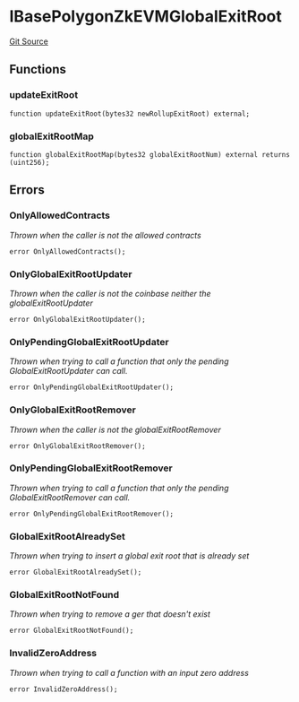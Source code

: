 # IBasePolygonZkEVMGlobalExitRoot
[Git Source](https://github.com/agglayer/agglayer-contracts/blob/112a010b7c8b14335e5fe1a9bffc11bd2459df05/contracts/interfaces/IBasePolygonZkEVMGlobalExitRoot.sol)


## Functions
### updateExitRoot


```solidity
function updateExitRoot(bytes32 newRollupExitRoot) external;
```

### globalExitRootMap


```solidity
function globalExitRootMap(bytes32 globalExitRootNum) external returns (uint256);
```

## Errors
### OnlyAllowedContracts
*Thrown when the caller is not the allowed contracts*


```solidity
error OnlyAllowedContracts();
```

### OnlyGlobalExitRootUpdater
*Thrown when the caller is not the coinbase neither the globalExitRootUpdater*


```solidity
error OnlyGlobalExitRootUpdater();
```

### OnlyPendingGlobalExitRootUpdater
*Thrown when trying to call a function that only the pending GlobalExitRootUpdater can call.*


```solidity
error OnlyPendingGlobalExitRootUpdater();
```

### OnlyGlobalExitRootRemover
*Thrown when the caller is not the globalExitRootRemover*


```solidity
error OnlyGlobalExitRootRemover();
```

### OnlyPendingGlobalExitRootRemover
*Thrown when trying to call a function that only the pending GlobalExitRootRemover can call.*


```solidity
error OnlyPendingGlobalExitRootRemover();
```

### GlobalExitRootAlreadySet
*Thrown when trying to insert a global exit root that is already set*


```solidity
error GlobalExitRootAlreadySet();
```

### GlobalExitRootNotFound
*Thrown when trying to remove a ger that doesn't exist*


```solidity
error GlobalExitRootNotFound();
```

### InvalidZeroAddress
*Thrown when trying to call a function with an input zero address*


```solidity
error InvalidZeroAddress();
```

